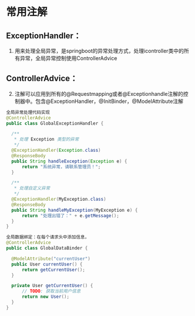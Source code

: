 # 常用注解
## ExceptionHandler：
1. 用来处理全局异常，是springboot的异常处理方式，处理icontroller类中的所有异常，全局异常控制使用ControllerAdvice

## ControllerAdvice： 
2. 注解可以应用到所有的@Requestmapping或者@Exceptionhandle注解的控制器中。包含@ExceptionHandler，@InitBinder，@ModelAttribute注解
  ```java
  全局异常处理代码实现
  @ControllerAdvice
public class GlobalExceptionHandler {

    /**
     * 处理 Exception 类型的异常
     */
    @ExceptionHandler(Exception.class)
    @ResponseBody
    public String handleException(Exception e) {
        return "系统异常，请联系管理员！";
    }

    /**
     * 处理自定义异常
     */
    @ExceptionHandler(MyException.class)
    @ResponseBody
    public String handleMyException(MyException e) {
        return "处理出错了：" + e.getMessage();
    }
}
  ```
  ```java
  全局数据绑定：在每个请求头中添加信息，
  @ControllerAdvice
public class GlobalDataBinder {

    @ModelAttribute("currentUser")
    public User currentUser() {
        return getCurrentUser();
    }

    private User getCurrentUser() {
        // TODO: 获取当前用户信息
        return new User();
    }
}
  ```
## 
